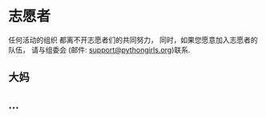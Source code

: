 # 志愿者

任何活动的组织
都离不开志愿者们的共同努力，
同时，如果您愿意加入志愿者的队伍，
请与组委会
(邮件: support@pythongirls.org)联系.



## 大妈

## ...